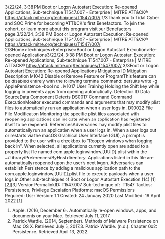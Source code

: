 3/22/24, 3:38 PM Boot or Logon Autostart Execution: Re-opened Applications, Sub-technique T1547.007 - Enterprise | MITRE ATT&CK®
https://attack.mitre.org/techniques/T1547/007/ 1/3Thank you to Tidal Cyber and SOC Prime for becoming ATT&CK's ﬁrst Benefactors. To join the cohort, or learn more about this program visit our
Benefactors page.3/22/24, 3:38 PM Boot or Logon Autostart Execution: Re-opened Applications, Sub-technique T1547.007 - Enterprise | MITRE ATT&CK®
https://attack.mitre.org/techniques/T1547/007/ 2/3Home>Techniques>Enterprise>Boot or Logon Autostart Execution>Re-opened Applications3/22/24, 3:38 PM Boot or Logon Autostart Execution: Re-opened Applications, Sub-technique T1547.007 - Enterprise | MITRE ATT&CK®
https://attack.mitre.org/techniques/T1547/007/ 3/3Boot or Logon Autostart Execution: Re-opened
Applications
Mitigations
ID Mitigation Description
M1042 Disable or Remove Feature
or ProgramThis feature can be disabled entirely with the following terminal command: defaults write
-g ApplePersistence -bool no .
M1017 User Training Holding the Shift key while logging in prevents apps from opening automatically.
Detection
ID Data SourceData Component Detects
DS0017 Command Command
ExecutionMonitor executed commands and arguments that may modify plist ﬁles to automatically
run an application when a user logs in.
DS0022 File File Modiﬁcation Monitoring the speciﬁc plist ﬁles associated with reopening applications can indicate when
an application has registered itself to be reopened.
ReferencesAdversaries may modify plist ﬁles to automatically run an application when a user logs in. When a user logs out or restarts via the macOS
Graphical User Interface (GUI), a prompt is provided to the user with a checkbox to "Reopen windows when logging back in". When selected,
all applications currently open are added to a property list ﬁle named com.apple.loginwindow.[UUID].plist within the
~/Library/Preferences/ByHost directory. Applications listed in this ﬁle are automatically reopened upon the user’s next logon.
Adversaries can establish Persistence by adding a malicious application path to the com.apple.loginwindow.[UUID].plist ﬁle to execute
payloads when a user logs in.Other sub-techniques of Boot or Logon Autostart Execution (14)
[1]
[2][3]
Version PermalinkID: T1547.007
Sub-technique of:  T1547
 
Tactics: Persistence, Privilege Escalation
 
Platforms: macOS
 
Permissions Required: User
Version: 1.1
Created: 24 January 2020
Last Modiﬁed: 19 April 2022
[1]
1. Apple. (2016, December 6). Automatically re-open windows,
apps, and documents on your Mac. Retrieved July 11, 2017.
2. Patrick Wardle. (2014, September). Methods of Malware
Persistence on Mac OS X. Retrieved July 5, 2017.3. Patrick Wardle. (n.d.). Chapter 0x2: Persistence. Retrieved April
13, 2022.